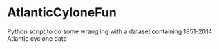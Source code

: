 # AtlanticCyloneFun
Python script to do some wrangling with a dataset containing 1851-2014 Atlantic cyclone data
